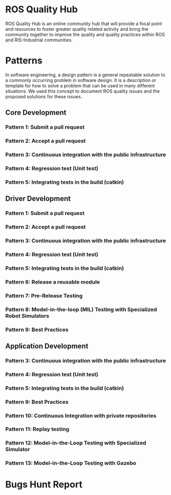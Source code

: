 # ROS Quality Hub
ROS Quality Hub is an online community hub that will provide a focal point and resources to foster greater quality related activity and bring the community together to improve the quality and quality practices within ROS and RIS-Industrial communities.

# Patterns
In software engineering, a design pattern is a general repeatable solution to a commonly occurring problem in software design. It is a description or template for how to solve a problem that can be used in many different situations. We used this concept to document ROS quality issues and the proposed solutions for these issues.

## Core Development
### Pattern 1: Submit a pull request
### Pattern 2: Accept a pull request
### Pattern 3: Continuous integration with the public infrastructure
### Pattern 4: Regression test (Unit test)
### Pattern 5: Integrating tests in the build (catkin)

## Driver Development
### Pattern 1: Submit a pull request
### Pattern 2: Accept a pull request
### Pattern 3: Continuous integration with the public infrastructure
### Pattern 4: Regression test (Unit test)
### Pattern 5: Integrating tests in the build (catkin)
### Pattern 6: Release a reusable module
### Pattern 7: Pre-Release Testing
### Pattern 8: Model-in-the-loop (MIL) Testing with Specialized Robot Simulators
### Pattern 9: Best Practices

## Application Development
### Pattern 3: Continuous integration with the public infrastructure
### Pattern 4: Regression test (Unit test)
### Pattern 5: Integrating tests in the build (catkin)
### Pattern 9: Best Practices
### Pattern 10: Continuous Integration with private repositories
### Pattern 11: Replay testing
### Pattern 12: Model-in-the-Loop Testing with Specialized Simulator
### Pattern 13: Model-in-the-Loop Testing with Gazebo

# Bugs Hunt Report

